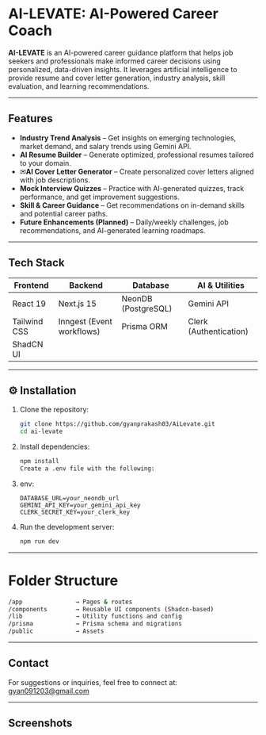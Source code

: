 # AI-LEVATE: AI-Powered Career Coach

**AI-LEVATE** is an AI-powered career guidance platform that helps job seekers and professionals make informed career decisions using personalized, data-driven insights. It leverages artificial intelligence to provide resume and cover letter generation, industry analysis, skill evaluation, and learning recommendations.

---

## Features

- **Industry Trend Analysis** – Get insights on emerging technologies, market demand, and salary trends using Gemini API.
- **AI Resume Builder** – Generate optimized, professional resumes tailored to your domain.
- ✉**AI Cover Letter Generator** – Create personalized cover letters aligned with job descriptions.
- **Mock Interview Quizzes** – Practice with AI-generated quizzes, track performance, and get improvement suggestions.
- **Skill & Career Guidance** – Get recommendations on in-demand skills and potential career paths.
- **Future Enhancements (Planned)** – Daily/weekly challenges, job recommendations, and AI-generated learning roadmaps.

---

## Tech Stack

| Frontend       | Backend               | Database            | AI & Utilities       |
|----------------|-----------------------|---------------------|----------------------|
| React 19       | Next.js 15            | NeonDB (PostgreSQL) | Gemini API           |
| Tailwind CSS   | Inngest (Event workflows) | Prisma ORM      | Clerk (Authentication) |
| ShadCN UI      |                       |                     |                      |

---

## ⚙️ Installation

1. Clone the repository:
   ```bash
   git clone https://github.com/gyanprakash03/AiLevate.git
   cd ai-levate
2. Install dependencies:

    ```bash
    npm install
    Create a .env file with the following:

3. env:
    ```env
    DATABASE_URL=your_neondb_url
    GEMINI_API_KEY=your_gemini_api_key
    CLERK_SECRET_KEY=your_clerk_key

4. Run the development server:

    ```bash
    npm run dev

---

# Folder Structure

```bash
/app               → Pages & routes
/components        → Reusable UI components (Shadcn-based)
/lib               → Utility functions and config
/prisma            → Prisma schema and migrations
/public            → Assets
```

---

## Contact
For suggestions or inquiries, feel free to connect at: gyan091203@gmail.com

---

## Screenshots
